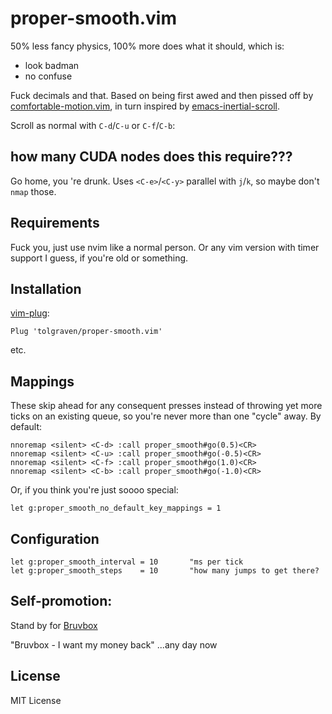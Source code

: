 # proper-smooth.vim

50% less fancy physics, 100% more does what it should, which is:
* look badman
* no confuse

Fuck decimals and that.
Based on being first awed and then pissed off by [comfortable-motion.vim](https://github.com/yuttie/comfortable-motion.vim), in turn inspired by [emacs-inertial-scroll](https://github.com/kiwanami/emacs-inertial-scroll).

Scroll as normal with `C-d`/`C-u` or `C-f`/`C-b`:
<!-- ![Scroll with `C-d`/`C-u`]() -->

## how many CUDA nodes does this require???
Go home, you 're drunk. Uses `<C-e>`/`<C-y>` parallel with `j`/`k`, so maybe don't `nmap` those.

## Requirements
Fuck you, just use nvim like a normal person. Or any vim version with timer support I guess, if you're old or something.

## Installation
[vim-plug](https://github.com/junegunn/vim-plug):
```vim
Plug 'tolgraven/proper-smooth.vim'
```
etc.

## Mappings
These skip ahead for any consequent presses instead of throwing yet more ticks on an existing queue, so you're never more than one "cycle" away.
By default:
```vim
nnoremap <silent> <C-d> :call proper_smooth#go(0.5)<CR>
nnoremap <silent> <C-u> :call proper_smooth#go(-0.5)<CR>
nnoremap <silent> <C-f> :call proper_smooth#go(1.0)<CR>
nnoremap <silent> <C-b> :call proper_smooth#go(-1.0)<CR>
```
Or, if you think you're just soooo special:
```vim
let g:proper_smooth_no_default_key_mappings = 1
```

## Configuration
```vim
let g:proper_smooth_interval = 10 		"ms per tick
let g:proper_smooth_steps 	 = 10 		"how many jumps to get there?
```

## Self-promotion:
Stand by for [Bruvbox](https://github.com/tolgraven/bruvbox)
<!-- "Bruvbox - there's nothing Gruvy about it" -->
"Bruvbox - I want my money back"
<mindblowing image goes here>
...any day now

## License
MIT License
